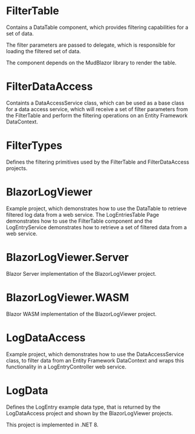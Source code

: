 # FilterTable
Contains a DataTable component, which provides filtering capabilities for a set of data.

The filter parameters are passed to delegate, which is responsible for loading the filtered set of data. 

The component depends on the MudBlazor library to render the table.

# FilterDataAccess
Containts a DataAccessService class, which can be used as a base class for a data access service, which will receive a set of filter parameters from the FilterTable and perform the filtering operations on an Entity Framework DataContext.

# FilterTypes
Defines the filtering primitives used by the FilterTable and FilterDataAccess projects.

# BlazorLogViewer
Example project, which demonstrates how to use the DataTable to retrieve filtered log data from a web service. The LogEntriesTable Page demonstrates how to use the FilterTable component and the LogEntryService demonstrates how to retrieve a set of filtered data from a web service.

# BlazorLogViewer.Server
Blazor Server implementation of the BlazorLogViewer project.

# BlazorLogViewer.WASM
Blazor WASM implementation of the BlazorLogViewer project.

# LogDataAccess
Example project, which demonstrates how to use the DataAccessService class, to filter data from an Entity Framework DataContext and wraps this functionality in a LogEntryController web service.

# LogData
Defines the LogEntry example data type, that is returned by the LogDataAccess project and shown by the BlazorLogViewer projects.

This project is implemented in .NET 8.
